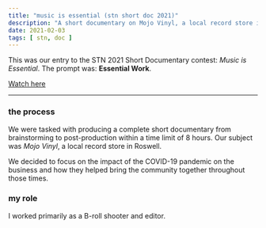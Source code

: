 ```yaml
---
title: "music is essential (stn short doc 2021)"
description: "A short documentary on Mojo Vinyl, a local record store in Roswell."
date: 2021-02-03
tags: [ stn, doc ]
---
```

This was our entry to the STN 2021 Short Documentary contest: *Music is Essential*. The prompt was: **Essential Work**.

[Watch here](https://youtu.be/2RrM6PfDyrw)

<hr>

### the process
We were tasked with producing a complete short documentary from brainstorming to post-production within a time limit of 8 hours. Our subject was *Mojo Vinyl*, a local record store in Roswell.

We decided to focus on the impact of the COVID-19 pandemic on the business and how they helped bring the community together throughout those times.

### my role
I worked primarily as a B-roll shooter and editor.